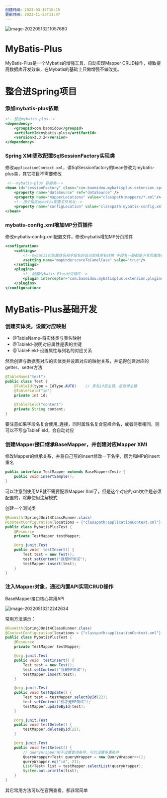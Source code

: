```yaml
---
创建时间: 2023-03-14T18:15
更新时间: 2023-11-23T11:47
---
```

![image-20220513211057680](image-20220513211057680.png)

# MyBatis-Plus

MyBatis-Plus是一个Mybatis的增强工具，自动实现Mapper CRUD操作，极致提高数据库开发效率，在Mybatis的基础上只做增强不做改变。



# 整合进Spring项目

### 添加mybatis-plus依赖

```xml
<!--整合mybatis-plus-->
<dependency>
    <groupId>com.baomidou</groupId>
    <artifactId>mybatis-plus</artifactId>
    <version>3.3.2</version>
</dependency>
```

### Spring XMl更改配置SqlSessionFactory实现类

修改`applicationContext.xml`，讲SqlSessionfactory的bean修改为mybatis-plus类，其它项目不需要修改

```xml
 <!--mybatis-plus 容器类-->
<bean id="sessionFactory" class="com.baomidou.mybatisplus.extension.spring.MybatisSqlSessionFactoryBean">
    <property name="dataSource" ref="dataSource" />
    <property name="mapperLocations" value="classpath:mappers/*.xml"/>
    <!--用于指定mybatis配置文件地址-->
    <property name="configLocation" value="classpath:mybatis-config.xml"/>
</bean>
```

### mybatis-config.xml增加MP分页插件

修改mybatis-config.xml配置文件，修改mybatis增加MP分页插件

```xml
<configuration>
    <settings>
        <!--mybatis实现属性名和字段名的自动驼峰命名转换 字段名一般都是小写而属性都是驼峰-->
        <setting name="mapUnderscoreToCamelCase" value="true"/>
    </settings>
    <plugins>
        <!--配置Mybatis-Plus分页插件-->
        <plugin interceptor="com.baomidou.mybatisplus.extension.plugins.PaginationInterceptor"></plugin>
    </plugins>
</configuration>
```

# MyBatis-Plus基础开发

### 创建实体类，设置对应映射

- @TableName-将实体类与表名映射
- @TableId-说明对应属性是表的主键
- @TableField-设置属性与列名的对应关系

然后创建与数据表对应的实体类并设置对应的映射关系，并记得创建对应的getter、setter方法

```java
@TableName("test")
public class Test {
    @TableId(type = IdType.AUTO)	// 表名id是主键，是自增主键
    @TableField("id")
    private int id;
  
    @TableField("content")
    private String content;
}
```

要注意如果字段名复合使用_连接，同时属性名复合驼峰命名，或者两者相同，则可以不写@TableField，会自动对应

### 创建Mapper接口继承BaseMapper，并创建对应Mapper XMl

修改Mapper的继承关系，并将自己写的insert修改一下名字，因为和MP的insert重名

```java
public interface TestMapper extends BaseMapper<Test> {
    public void insertSample();
}
```

可以注意到使用MP就不需要配置Mapper Xml了，但是这个对应的xml文件是必须配置的，除非使用注解模式

创建一个测试类

```java
@RunWith(SpringJUnit4ClassRunner.class)
@ContextConfiguration(locations = {"classpath:applicationContext.xml"})
public class MybatisPlusTest {
    @Resource
    private TestMapper testMapper;

    @org.junit.Test
    public void  testInsert() {
        Test test = new Test();
        test.setContent("我是MP测试");
        testMapper.insert(test);
    }
}
```

### 注入Mapper对象，通过内置API实现CRUD操作

BaseMapper接口核心常用API

![image-20220513212242634](image-20220513212242634.png)

常用方法演示：

```java
@RunWith(SpringJUnit4ClassRunner.class)
@ContextConfiguration(locations = {"classpath:applicationContext.xml"})
public class MybatisPlusTest {
    @Resource
    private TestMapper testMapper;

    @org.junit.Test
    public void  testInsert() {
        Test test = new Test();
        test.setContent("我是MP测试");
        testMapper.insert(test);
    }

    @org.junit.Test
    public void testUpdate() {
        Test test = testMapper.selectById(22);
        test.setContent("你才是MP测试");
        testMapper.updateById(test);
    }

    @org.junit.Test
    public void testDelete() {
        testMapper.deleteById(22);
    }

    @org.junit.Test
    public void testSelect() {
        // queryWrapper用于设置查询条件，可以设置多重条件
        QueryWrapper<Test> queryWrapper = new QueryWrapper<>();
        queryWrapper.eq("id", 21);
        List<Test> list = testMapper.selectList(queryWrapper);
        System.out.println(list);
    }
}
```



其它常用方法可以在官网查看，都非常简单